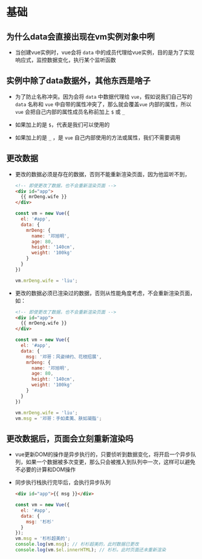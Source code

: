 # 基础

## 为什么data会直接出现在vm实例对象中咧

- 当创建vue实例时，vue会将 `data` 中的成员代理给vue实例，目的是为了实现响应式，监控数据变化，执行某个监听函数

## 实例中除了data数据外，其他东西是啥子

- 为了防止名称冲突。因为会将 `data` 中数据代理给 `vue`，假如说我们自己写的 `data` 名称和 `vue` 中自带的属性冲突了，那么就会覆盖`vue` 内部的属性，所以 `vue` 会把自己内部的属性成员名称前加上 `$` 或 `_`&#x20;

- 如果加上的是 `$`，代表是我们可以使用的

- 如果加上的是 `_` ，是 `vue` 自己内部使用的方法或属性，我们不需要调用

## 更改数据

- 更改的数据必须是存在的数据，否则不能重新渲染页面，因为他监听不到，

    ```html
    <!-- 即使更改了数据，也不会重新渲染页面 -->
    <div id="app">
      {{ mrDeng.wife }}
    </div>
    ```

    ```js
    const vm = new Vue({
      el: '#app',
      data: {
        mrDeng: {
          name: '邓旭明',
          age: 80,
          height: '140cm',
          weight: '100kg'
        }
      }
    })

    vm.mrDeng.wife = 'liu';
    ```

- 更改的数据必须已渲染过的数据，否则从性能角度考虑，不会重新渲染页面，如：

    ```html
    <!-- 即使更改了数据，也不会重新渲染页面 -->
    <div id="app">
      {{ mrDeng.wife }}
    </div>
    ```

    ```js
    const vm = new Vue({
      el: '#app',
      data: {
        msg: '邓哥：风姿绰约、花枝招展',
        mrDeng: {
          name: '邓旭明',
          age: 80,
          height: '140cm',
          weight: '100kg'
        }
      }
    })

    vm.mrDeng.wife = 'liu';
    vm.msg = '邓哥：手如柔荑、肤如凝脂';
    ```

## 更改数据后，页面会立刻重新渲染吗

- vue更新DOM的操作是异步执行的，只要侦听到数据变化，将开启一个异步队列，如果一个数据被多次变更，那么只会被推入到队列中一次，这样可以避免不必要的计算和DOM操作

- 同步执行栈执行完毕后，会执行异步队列

    ```html
    <div id="app">{{ msg }}</div>
    ```

    ```js
    const vm = new Vue({
      el: '#app',
      data: {
        msg: '杉杉'
      }
    });
    vm.msg = '杉杉超美的';
    console.log(vm.msg); // 杉杉超美的，此时数据已更改
    console.log(vm.$el.innerHTML); // 杉杉。此时页面还未重新渲染
    ```
